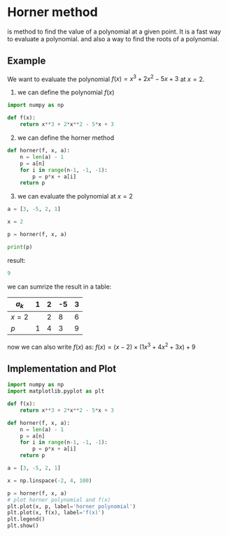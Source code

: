 # Horner method

is method to find the value of a polynomial at a given point. It is a fast way to evaluate a polynomial. and also a way to find the roots of a polynomial.

## Example

We want to evaluate the polynomial $f(x) = x^3 + 2x^2 - 5x + 3$ at $x = 2$.

1. we can define the polynomial $f(x)$

```python
import numpy as np

def f(x):
    return x**3 + 2*x**2 - 5*x + 3
```

2. we can define the horner method

```python
def horner(f, x, a):
    n = len(a) - 1
    p = a[n]
    for i in range(n-1, -1, -1):
        p = p*x + a[i]
    return p
```

3. we can evaluate the polynomial at $x = 2$

```python
a = [3, -5, 2, 1]

x = 2

p = horner(f, x, a)

print(p)
```

result:

```python
9
```

we can sumrize the result in a table:

| $a_k$ | 1 | 2 | -5 | 3 |
|-------|---|---|----|---|
| $x=2$ |   | 2 | 8  | 6 |
| $p$   | 1 | 4 | 3  | 9 |

now we can also write $f(x)$ as: $f(x) = (x-2)\times(1x^3 + 4x^2 + 3x) + 9$

## Implementation and Plot

```python
import numpy as np
import matplotlib.pyplot as plt

def f(x):
    return x**3 + 2*x**2 - 5*x + 3

def horner(f, x, a):
    n = len(a) - 1
    p = a[n]
    for i in range(n-1, -1, -1):
        p = p*x + a[i]
    return p

a = [3, -5, 2, 1]

x = np.linspace(-2, 4, 100)

p = horner(f, x, a)
# plot horner polynomial and f(x)
plt.plot(x, p, label='horner polynomial')
plt.plot(x, f(x), label='f(x)')
plt.legend()
plt.show()
```

